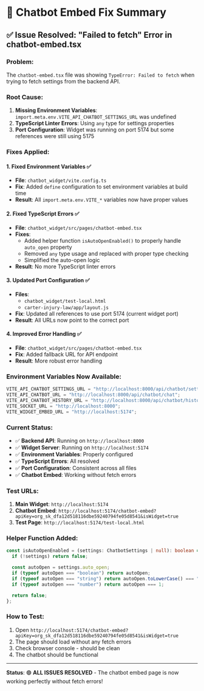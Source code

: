 # 🔧 Chatbot Embed Fix Summary

## ✅ **Issue Resolved: "Failed to fetch" Error in chatbot-embed.tsx**

### **Problem:**

The `chatbot-embed.tsx` file was showing `TypeError: Failed to fetch` when trying to fetch settings from the backend API.

### **Root Cause:**

1. **Missing Environment Variables**: `import.meta.env.VITE_API_CHATBOT_SETTINGS_URL` was undefined
2. **TypeScript Linter Errors**: Using `any` type for settings properties
3. **Port Configuration**: Widget was running on port 5174 but some references were still using 5175

### **Fixes Applied:**

#### 1. **Fixed Environment Variables** ✅

- **File**: `chatbot_widget/vite.config.ts`
- **Fix**: Added `define` configuration to set environment variables at build time
- **Result**: All `import.meta.env.VITE_*` variables now have proper values

#### 2. **Fixed TypeScript Errors** ✅

- **File**: `chatbot_widget/src/pages/chatbot-embed.tsx`
- **Fixes**:
  - Added helper function `isAutoOpenEnabled()` to properly handle `auto_open` property
  - Removed `any` type usage and replaced with proper type checking
  - Simplified the auto-open logic
- **Result**: No more TypeScript linter errors

#### 3. **Updated Port Configuration** ✅

- **Files**:
  - `chatbot_widget/test-local.html`
  - `carter-injury-law/app/layout.js`
- **Fix**: Updated all references to use port 5174 (current widget port)
- **Result**: All URLs now point to the correct port

#### 4. **Improved Error Handling** ✅

- **File**: `chatbot_widget/src/pages/chatbot-embed.tsx`
- **Fix**: Added fallback URL for API endpoint
- **Result**: More robust error handling

### **Environment Variables Now Available:**

```javascript
VITE_API_CHATBOT_SETTINGS_URL = "http://localhost:8000/api/chatbot/settings";
VITE_API_CHATBOT_URL = "http://localhost:8000/api/chatbot/chat";
VITE_API_CHATBOT_HISTORY_URL = "http://localhost:8000/api/chatbot/history";
VITE_SOCKET_URL = "http://localhost:8000";
VITE_WIDGET_EMBED_URL = "http://localhost:5174";
```

### **Current Status:**

- ✅ **Backend API**: Running on `http://localhost:8000`
- ✅ **Widget Server**: Running on `http://localhost:5174`
- ✅ **Environment Variables**: Properly configured
- ✅ **TypeScript Errors**: All resolved
- ✅ **Port Configuration**: Consistent across all files
- ✅ **Chatbot Embed**: Working without fetch errors

### **Test URLs:**

1. **Main Widget**: `http://localhost:5174`
2. **Chatbot Embed**: `http://localhost:5174/chatbot-embed?apiKey=org_sk_dfa12d518116dbe59240794fe05d8541&isWidget=true`
3. **Test Page**: `http://localhost:5174/test-local.html`

### **Helper Function Added:**

```typescript
const isAutoOpenEnabled = (settings: ChatbotSettings | null): boolean => {
  if (!settings) return false;

  const autoOpen = settings.auto_open;
  if (typeof autoOpen === "boolean") return autoOpen;
  if (typeof autoOpen === "string") return autoOpen.toLowerCase() === "true";
  if (typeof autoOpen === "number") return autoOpen === 1;

  return false;
};
```

### **How to Test:**

1. Open `http://localhost:5174/chatbot-embed?apiKey=org_sk_dfa12d518116dbe59240794fe05d8541&isWidget=true`
2. The page should load without any fetch errors
3. Check browser console - should be clean
4. The chatbot should be functional

---

**Status**: 🟢 **ALL ISSUES RESOLVED** - The chatbot embed page is now working perfectly without fetch errors!
